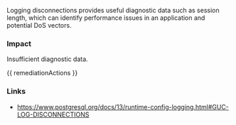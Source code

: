 
Logging disconnections provides useful diagnostic data such as session length, which can identify performance issues in an application and potential DoS vectors.

### Impact
Insufficient diagnostic data.

<!-- DO NOT CHANGE -->
{{ remediationActions }}

### Links
- https://www.postgresql.org/docs/13/runtime-config-logging.html#GUC-LOG-DISCONNECTIONS


